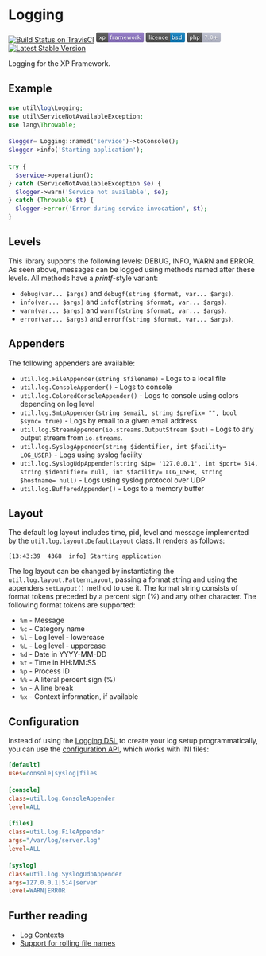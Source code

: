 Logging
=======

[![Build Status on TravisCI](https://secure.travis-ci.org/xp-framework/logging.svg)](http://travis-ci.org/xp-framework/logging)
[![XP Framework Module](https://raw.githubusercontent.com/xp-framework/web/master/static/xp-framework-badge.png)](https://github.com/xp-framework/core)
[![BSD Licence](https://raw.githubusercontent.com/xp-framework/web/master/static/licence-bsd.png)](https://github.com/xp-framework/core/blob/master/LICENCE.md)
[![Requitres PHP 7.0+](https://raw.githubusercontent.com/xp-framework/web/master/static/php-7_0plus.png)](http://php.net/)
[![Latest Stable Version](https://poser.pugx.org/xp-framework/logging/version.png)](https://packagist.org/packages/xp-framework/logging)

Logging for the XP Framework.

Example
-------

```php
use util\log\Logging;
use util\ServiceNotAvailableException;
use lang\Throwable;

$logger= Logging::named('service')->toConsole();
$logger->info('Starting application');

try {
  $service->operation();
} catch (ServiceNotAvailableException $e) {
  $logger->warn('Service not available', $e);
} catch (Throwable $t) {
  $logger->error('Error during service invocation', $t);
}
```

Levels
------
This library supports the following levels: DEBUG, INFO, WARN and ERROR. As seen above, messages can be logged using methods named after these levels. All methods have a *printf*-style variant:

* `debug(var... $args)` and `debugf(string $format, var... $args)`.
* `info(var... $args)` and `infof(string $format, var... $args)`.
* `warn(var... $args)` and `warnf(string $format, var... $args)`.
* `error(var... $args)` and `errorf(string $format, var... $args)`.

Appenders
---------
The following appenders are available:

* `util.log.FileAppender(string $filename)` - Logs to a local file
* `util.log.ConsoleAppender()` - Logs to console
* `util.log.ColoredConsoleAppender()` - Logs to console using colors depending on log level
* `util.log.SmtpAppender(string $email, string $prefix= "", bool $sync= true)` - Logs by email to a given email address
* `util.log.StreamAppender(io.streams.OutputStream $out)` - Logs to any output stream from `io.streams`.
* `util.log.SyslogAppender(string $identifier, int $facility= LOG_USER)` - Logs using syslog facility
* `util.log.SyslogUdpAppender(string $ip= '127.0.0.1', int $port= 514, string $identifier= null, int $facility= LOG_USER, string $hostname= null)` - Logs using syslog protocol over UDP
* `util.log.BufferedAppender()` - Logs to a memory buffer

Layout
------
The default log layout includes time, pid, level and message implemented by the `util.log.layout.DefaultLayout` class. It renders as follows:

```
[13:43:39  4368  info] Starting application
```

The log layout can be changed by instantiating the `util.log.layout.PatternLayout`, passing a format string and using the appenders `setLayout()` method to use it. The format string consists of format tokens preceded by a percent sign (%) and any other character. The following format tokens are 
supported:

* `%m` - Message
* `%c` - Category name
* `%l` - Log level - lowercase
* `%L` - Log level - uppercase
* `%d` - Date in YYYY-MM-DD
* `%t` - Time in HH:MM:SS
* `%p` - Process ID
* `%%` - A literal percent sign (%)
* `%n` - A line break
* `%x` - Context information, if available

Configuration
-------------
Instead of using the [Logging DSL](https://github.com/xp-framework/logging/pull/6) to create your log setup programmatically, you can use the [configuration API](https://github.com/xp-framework/logging/pull/12), which works with INI files:

```ini
[default]
uses=console|syslog|files

[console]
class=util.log.ConsoleAppender
level=ALL

[files]
class=util.log.FileAppender
args="/var/log/server.log"
level=ALL

[syslog]
class=util.log.SyslogUdpAppender
args=127.0.0.1|514|server
level=WARN|ERROR
```

Further reading
---------------
* [Log Contexts](https://github.com/xp-framework/xp-framework/pull/239)
* [Support for rolling file names](https://github.com/xp-framework/xp-framework/pull/353)